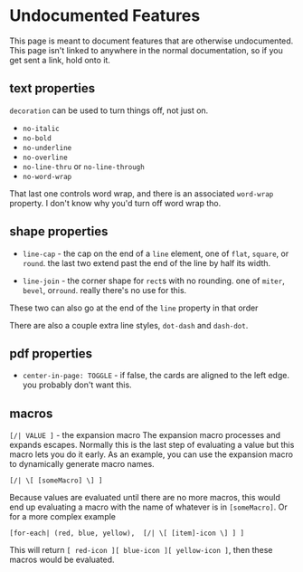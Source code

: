 # Undocumented Features

This page is meant to document features that are otherwise undocumented. This page isn't linked to anywhere in the normal documentation, so if you get sent a link, hold onto it.

## text properties

`decoration` can be used to turn things off, not just on.
 - `no-italic`
 - `no-bold`
 - `no-underline`
 - `no-overline`
 - `no-line-thru` or `no-line-through`
 - `no-word-wrap`

That last one controls word wrap, and there is an associated `word-wrap` property. I don't know why you'd turn off word wrap tho.

## shape properties

 - `line-cap` - the cap on the end of a `line` element, one of `flat`, `square`, or `round`. the last two extend past the end of the line by half its width.

 - `line-join` - the corner shape for `rect`s with no rounding. one of `miter`, `bevel`, or`round`. really there's no use for this.

 These two can also go at the end of the `line` property in that order

There are also a couple extra line styles, `dot-dash` and `dash-dot`.

## pdf properties

- `center-in-page: TOGGLE` - if false, the cards are aligned to the left edge. you probably don't want this.

## macros

`[/| VALUE ]` - the expansion macro
The expansion macro processes and expands escapes. Normally this is the last step of evaluating a value but this macro lets you do it early. As an example, you can use the expansion macro to dynamically generate macro names.

    [/| \[ [someMacro] \] ]

Because values are evaluated until there are no more macros, this would end up evaluating a macro with the name of whatever is in `[someMacro]`. Or for a more complex example

    [for-each| (red, blue, yellow),  [/| \[ [item]-icon \] ] ]

This will return `[ red-icon ][ blue-icon ][ yellow-icon ]`, then these macros would be evaluated.